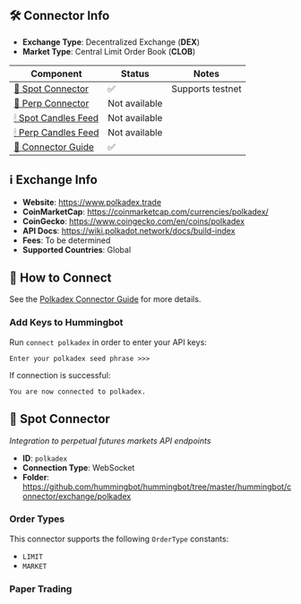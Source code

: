 ## 🛠 Connector Info

- **Exchange Type**: Decentralized Exchange (**DEX**)
- **Market Type**: Central Limit Order Book (**CLOB**)

| Component | Status | Notes | 
| --------- | ------ | ----- |
| [🔀 Spot Connector](#spot-connector) | ✅ | Supports testnet
| [🔀 Perp Connector](#perp-connector) | Not available | 
| [🕯 Spot Candles Feed](#spot-candles-feed) | Not available | 
| [🕯 Perp Candles Feed](#perp-candles-feed) | Not available |
| [📓 Connector Guide](/academy-content/using-polkadex-with-hummingbot/) | ✅ |

## ℹ️ Exchange Info

- **Website**: <https://www.polkadex.trade>
- **CoinMarketCap**: <https://coinmarketcap.com/currencies/polkadex/>
- **CoinGecko**: <https://www.coingecko.com/en/coins/polkadex>
- **API Docs**: <https://wiki.polkadot.network/docs/build-index>
- **Fees**: To be determined
- **Supported Countries**: Global 

## 🔑 How to Connect

See the [Polkadex Connector Guide](/academy-content/using-polkadex-with-hummingbot/) for more details.

### Add Keys to Hummingbot

Run `connect polkadex` in order to enter your API keys:

```
Enter your polkadex seed phrase >>>
```

If connection is successful:

```
You are now connected to polkadex.
```

## 🔀 Spot Connector
*Integration to perpetual futures markets API endpoints*

- **ID**: `polkadex`
- **Connection Type**: WebSocket
- **Folder**: <https://github.com/hummingbot/hummingbot/tree/master/hummingbot/connector/exchange/polkadex>

### Order Types

This connector supports the following `OrderType` constants:

- `LIMIT`
- `MARKET`

### Paper Trading

